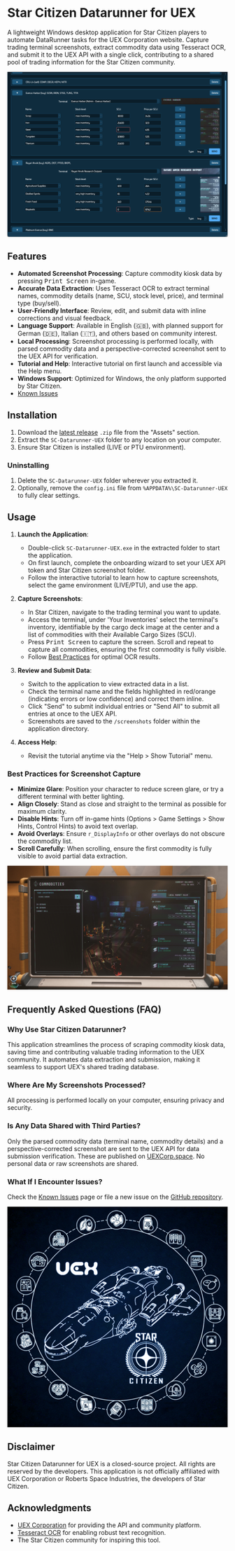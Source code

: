 # Star Citizen Datarunner for UEX

A lightweight Windows desktop application for Star Citizen players to automate DataRunner tasks for the UEX Corporation website. Capture trading terminal screenshots, extract commodity data using Tesseract OCR, and submit it to the UEX API with a single click, contributing to a shared pool of trading information for the Star Citizen community.

![Application Usage Screenshot](data/app_usage_screenshot.png)

## Features

- **Automated Screenshot Processing**: Capture commodity kiosk data by pressing <kbd>Print Screen</kbd> in-game.
- **Accurate Data Extraction**: Uses Tesseract OCR to extract terminal names, commodity details (name, SCU, stock level, price), and terminal type (buy/sell).
- **User-Friendly Interface**: Review, edit, and submit data with inline corrections and visual feedback.
- **Language Support**: Available in English (🇬🇧), with planned support for German (🇩🇪), Italian (🇮🇹), and others based on community interest.
- **Local Processing**: Screenshot processing is performed locally, with parsed commodity data and a perspective-corrected screenshot sent to the UEX API for verification.
- **Tutorial and Help**: Interactive tutorial on first launch and accessible via the Help menu.
- **Windows Support**: Optimized for Windows, the only platform supported by Star Citizen.
- [Known Issues](https://github.com/Shebuka/SC-Datarunner-UEX/issues?q=is%3Aopen+is%3Aissue+label%3Abug)

## Installation

1. Download the [latest release](https://github.com/Shebuka/SC-Datarunner-UEX/releases) `.zip` file from the "Assets" section.
2. Extract the `SC-Datarunner-UEX` folder to any location on your computer.
3. Ensure Star Citizen is installed (LIVE or PTU environment).

### Uninstalling

1. Delete the `SC-Datarunner-UEX` folder wherever you extracted it.
2. Optionally, remove the `config.ini` file from `%APPDATA%\SC-Datarunner-UEX` to fully clear settings.

## Usage

1. **Launch the Application**:
   - Double-click `SC-Datarunner-UEX.exe` in the extracted folder to start the application.
   - On first launch, complete the onboarding wizard to set your UEX API token and Star Citizen screenshot folder.
   - Follow the interactive tutorial to learn how to capture screenshots, select the game environment (LIVE/PTU), and use the app.

2. **Capture Screenshots**:
   - In Star Citizen, navigate to the trading terminal you want to update.
   - Access the terminal, under 'Your Inventories' select the terminal's inventory, identifiable by the cargo deck image at the center and a list of commodities with their Available Cargo Sizes (SCU).
   - Press <kbd>Print Screen</kbd> to capture the screen. Scroll and repeat to capture all commodities, ensuring the first commodity is fully visible.
   - Follow [Best Practices](#best-practices-for-screenshot-capture) for optimal OCR results.

3. **Review and Submit Data**:
   - Switch to the application to view extracted data in a list.
   - Check the terminal name and the fields highlighted in red/orange (indicating errors or low confidence) and correct them inline.
   - Click "Send" to submit individual entries or "Send All" to submit all entries at once to the UEX API.
   - Screenshots are saved to the `/screenshots` folder within the application directory.

4. **Access Help**:
   - Revisit the tutorial anytime via the "Help > Show Tutorial" menu.

### Best Practices for Screenshot Capture

- **Minimize Glare**: Position your character to reduce screen glare, or try a different terminal with better lighting.
- **Align Closely**: Stand as close and straight to the terminal as possible for maximum clarity.
- **Disable Hints**: Turn off in-game hints (Options > Game Settings > Show Hints, Control Hints) to avoid text overlap.
- **Avoid Overlays**: Ensure `r_DisplayInfo` or other overlays do not obscure the commodity list.
- **Scroll Carefully**: When scrolling, ensure the first commodity is fully visible to avoid partial data extraction.

![In-Game Terminal Screenshot](data/terminal_screenshot.jpg)

## Frequently Asked Questions (FAQ)

### Why Use Star Citizen Datarunner?
This application streamlines the process of scraping commodity kiosk data, saving time and contributing valuable trading information to the UEX community. It automates data extraction and submission, making it seamless to support UEX's shared trading database.

### Where Are My Screenshots Processed?
All processing is performed locally on your computer, ensuring privacy and security.

### Is Any Data Shared with Third Parties?
Only the parsed commodity data (terminal name, commodity details) and a perspective-corrected screenshot are sent to the UEX API for data submission verification. These are published on [UEXCorp.space](https://uexcorp.space/data/home). No personal data or raw screenshots are shared.

### What If I Encounter Issues?
Check the [Known Issues](https://github.com/Shebuka/SC-Datarunner-UEX/issues?q=is%3Aopen+is%3Aissue+label%3Abug) page or file a new issue on the [GitHub repository](https://github.com/Shebuka/SC-Datarunner-UEX/issues).

![Application icon](data/icon@512.png)

## Disclaimer

Star Citizen Datarunner for UEX is a closed-source project. All rights are reserved by the developers. This application is not officially affiliated with UEX Corporation or Roberts Space Industries, the developers of Star Citizen.

## Acknowledgments

- [UEX Corporation](https://uexcorp.space/) for providing the API and community platform.
- [Tesseract OCR](https://github.com/tesseract-ocr/tesseract) for enabling robust text recognition.
- The Star Citizen community for inspiring this tool.
